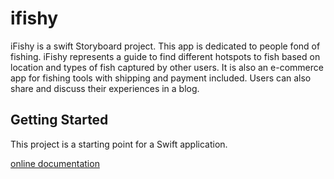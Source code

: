 # ifishy

iFishy is a swift Storyboard project.
This app is dedicated to people fond of fishing. 
iFishy represents a guide to find different hotspots to fish based on location and types of fish captured by other users.
It is also an e-commerce app for fishing tools with shipping and payment included.
Users can also share and discuss their experiences in a blog.

## Getting Started

This project is a starting point for a Swift application.


[online documentation](https://nodejs.org/en/docs/)
